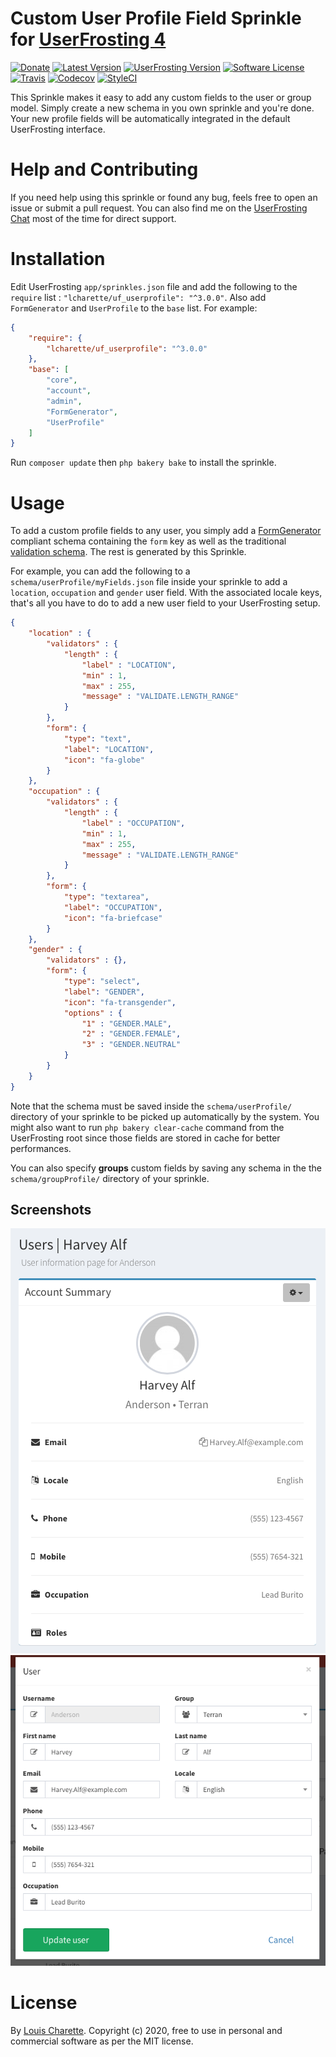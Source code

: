 # Custom User Profile Field Sprinkle for [UserFrosting 4](https://www.userfrosting.com)

[![Donate][kofi-badge]][kofi]
[![Latest Version][releases-badge]][releases]
[![UserFrosting Version][uf-version]][uf]
[![Software License](https://img.shields.io/badge/license-MIT-brightgreen.svg)](LICENSE)
[![Travis][travis-badge]][travis]
[![Codecov][codecov-badge]][codecov]
[![StyleCI][styleci-badge]][styleci]

[kofi]: https://ko-fi.com/A7052ICP
[kofi-badge]: https://img.shields.io/badge/Donate-Buy%20Me%20a%20Coffee-blue.svg
[releases]: https://github.com/lcharette/UF_UserProfile/releases
[releases-badge]: https://img.shields.io/github/release/lcharette/UF_UserProfile.svg
[uf-version]: https://img.shields.io/badge/UserFrosting->=%204.3-brightgreen.svg
[uf]: https://github.com/userfrosting/UserFrosting
[travis]: https://travis-ci.org/lcharette/UF_UserProfile
[travis-badge]: https://travis-ci.org/lcharette/UF_UserProfile.svg?branch=master
[codecov]: https://codecov.io/gh/lcharette/UF_UserProfile
[codecov-badge]: https://codecov.io/gh/lcharette/UF_UserProfile/branch/master/graph/badge.svg
[styleci]: https://styleci.io/repos/83981830
[styleci-badge]: https://styleci.io/repos/83981830/shield?branch=master&style=flat

This Sprinkle makes it easy to add any custom fields to the user or group model. Simply create a new schema in you own sprinkle and you're done. Your new profile fields will be automatically integrated in the default UserFrosting interface.

# Help and Contributing

If you need help using this sprinkle or found any bug, feels free to open an issue or submit a pull request. You can also find me on the [UserFrosting Chat](https://chat.userfrosting.com/) most of the time for direct support.

# Installation

Edit UserFrosting `app/sprinkles.json` file and add the following to the `require` list : `"lcharette/uf_userprofile": "^3.0.0"`. Also add `FormGenerator` and `UserProfile` to the `base` list. For example:

```json
{
    "require": {
        "lcharette/uf_userprofile": "^3.0.0"
    },
    "base": [
        "core",
        "account",
        "admin",
        "FormGenerator",
        "UserProfile"
    ]
}
```

Run `composer update` then `php bakery bake` to install the sprinkle.

# Usage

To add a custom profile fields to any user, you simply add a [FormGenerator](https://github.com/lcharette/UF_FormGenerator) compliant schema containing the `form` key as well as the traditional [validation schema](https://learn.userfrosting.com/routes-and-controllers/client-input/validation). The rest is generated by this Sprinkle.

For example, you can add the following to a `schema/userProfile/myFields.json` file inside your sprinkle to add a `location`, `occupation` and `gender` user field. With the associated locale keys, that's all you have to do to add a new user field to your UserFrosting setup.
```json
{
    "location" : {
        "validators" : {
            "length" : {
                "label" : "LOCATION",
                "min" : 1,
                "max" : 255,
                "message" : "VALIDATE.LENGTH_RANGE"
            }
        },
        "form": {
            "type": "text",
            "label": "LOCATION",
            "icon": "fa-globe"
        }
    },
    "occupation" : {
        "validators" : {
            "length" : {
                "label" : "OCCUPATION",
                "min" : 1,
                "max" : 255,
                "message" : "VALIDATE.LENGTH_RANGE"
            }
        },
        "form": {
            "type": "textarea",
            "label": "OCCUPATION",
            "icon": "fa-briefcase"
        }
    },
    "gender" : {
        "validators" : {},
        "form": {
            "type": "select",
            "label": "GENDER",
            "icon": "fa-transgender",
            "options" : {
                "1" : "GENDER.MALE",
                "2" : "GENDER.FEMALE",
                "3" : "GENDER.NEUTRAL"
            }
        }
    }
}
```

Note that the schema must be saved inside the `schema/userProfile/` directory of your sprinkle to be picked up automatically by the system. You might also want to run `php bakery clear-cache` command from the UserFrosting root since those fields are stored in cache for better performances.

You can also specify **groups** custom fields by saving any schema in the the `schema/groupProfile/` directory of your sprinkle.

## Screenshots

![Screenshot 1](/.github/screenshots/UF_UserProfile1.png?raw=true)
![Screenshot 1](/.github/screenshots/UF_UserProfile2.png?raw=true)

# License
By [Louis Charette](https://github.com/lcharette). Copyright (c) 2020, free to use in personal and commercial software as per the MIT license.
